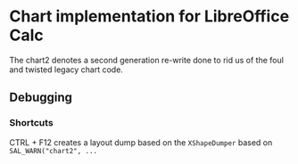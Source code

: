 # Chart implementation for LibreOffice Calc

The chart2 denotes a second generation re-write done to rid us of the
foul and twisted legacy chart code.

## Debugging

### Shortcuts
CTRL + F12 creates a layout dump based on the `XShapeDumper` based on `SAL_WARN("chart2", ...`

